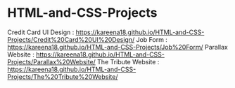# HTML-and-CSS-Projects
Credit Card UI Design : https://kareena18.github.io/HTML-and-CSS-Projects/Credit%20Card%20UI%20Design/
Job Form : https://kareena18.github.io/HTML-and-CSS-Projects/Job%20Form/
Parallax Website : https://kareena18.github.io/HTML-and-CSS-Projects/Parallax%20Website/
The Tribute Website : https://kareena18.github.io/HTML-and-CSS-Projects/The%20Tribute%20Website/
